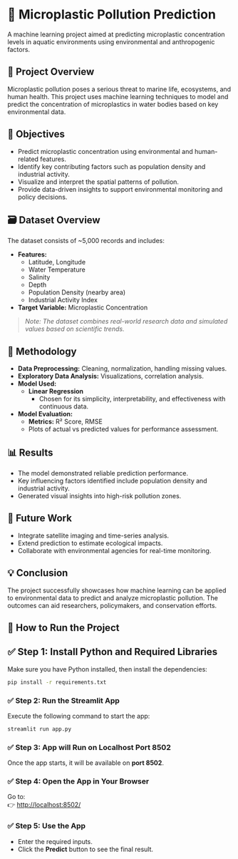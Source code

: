 # 🌊 Microplastic Pollution Prediction

A machine learning project aimed at predicting microplastic concentration levels in aquatic environments using environmental and anthropogenic factors.

## 📌 Project Overview
Microplastic pollution poses a serious threat to marine life, ecosystems, and human health. This project uses machine learning techniques to model and predict the concentration of microplastics in water bodies based on key environmental data.

## 🎯 Objectives
- Predict microplastic concentration using environmental and human-related features.
- Identify key contributing factors such as population density and industrial activity.
- Visualize and interpret the spatial patterns of pollution.
- Provide data-driven insights to support environmental monitoring and policy decisions.

## 🗃️ Dataset Overview
The dataset consists of ~5,000 records and includes:
- **Features:**  
  - Latitude, Longitude  
  - Water Temperature  
  - Salinity  
  - Depth  
  - Population Density (nearby area)  
  - Industrial Activity Index  
- **Target Variable:** Microplastic Concentration

> *Note: The dataset combines real-world research data and simulated values based on scientific trends.*

## 🧠 Methodology
- **Data Preprocessing:** Cleaning, normalization, handling missing values.
- **Exploratory Data Analysis:** Visualizations, correlation analysis.
- **Model Used:**  
  - **Linear Regression**  
    - Chosen for its simplicity, interpretability, and effectiveness with continuous data.
- **Model Evaluation:**  
  - **Metrics:** R² Score, RMSE  
  - Plots of actual vs predicted values for performance assessment.

## 📊 Results
- The model demonstrated reliable prediction performance.
- Key influencing factors identified include population density and industrial activity.
- Generated visual insights into high-risk pollution zones.

## 🔮 Future Work
- Integrate satellite imaging and time-series analysis.
- Extend prediction to estimate ecological impacts.
- Collaborate with environmental agencies for real-time monitoring.

## 💡 Conclusion
The project successfully showcases how machine learning can be applied to environmental data to predict and analyze microplastic pollution. The outcomes can aid researchers, policymakers, and conservation efforts.


## 🚀 How to Run the Project  

## ✅ Step 1: Install Python and Required Libraries  
Make sure you have Python installed, then install the dependencies:  
```bash
pip install -r requirements.txt
```

### ✅ Step 2: Run the Streamlit App  
Execute the following command to start the app:  
```bash
streamlit run app.py
```

### ✅ Step 3: App will Run on Localhost Port 8502  
Once the app starts, it will be available on **port 8502**.  

### ✅ Step 4: Open the App in Your Browser  
Go to:  
👉 [http://localhost:8502/](http://localhost:8502/)  

### ✅ Step 5: Use the App  
- Enter the required inputs.  
- Click the **Predict** button to see the final result.  

